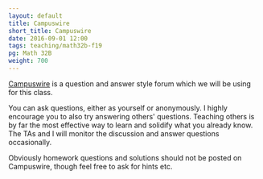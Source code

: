 ```yaml
---
layout: default
title: Campuswire
short_title: Campuswire
date: 2016-09-01 12:00
tags: teaching/math32b-f19
pg: Math 32B
weight: 700
---
```


[Campuswire][] is a question and answer style forum which we will be using for this class. 

You can ask questions, either as yourself or anonymously. I highly encourage you to also try answering others' questions. Teaching others is by far the most effective way to learn and solidify what you already know. The TAs and I will monitor the discussion and answer questions occasionally. 

Obviously homework questions and solutions should not be posted on Campuswire, though feel free to ask for hints etc.

[Campuswire]: https://campuswire.com/p/GDBF229DC

